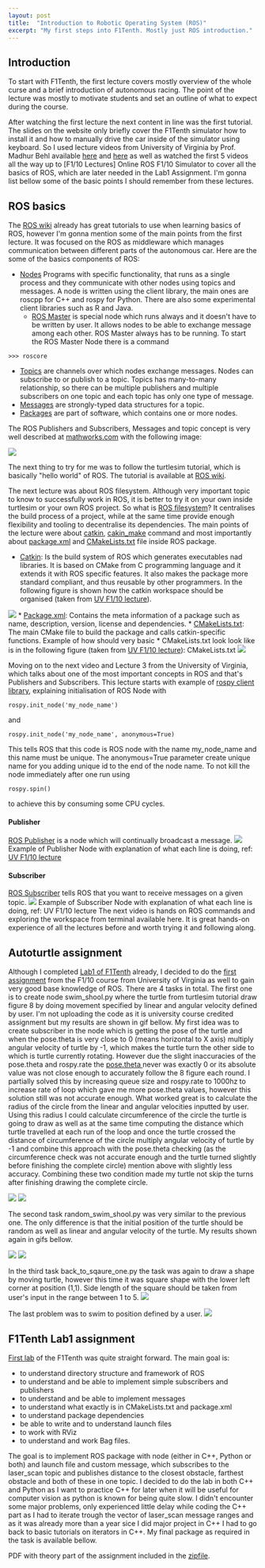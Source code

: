 ```yaml
---
layout: post
title:  "Introduction to Robotic Operating System (ROS)"
excerpt: "My first steps into F1Tenth. Mostly just ROS introduction."
---
```

## Introduction

To start with F1Tenth, the first lecture covers mostly overview of the whole curse and a brief introduction of autonomous racing. The point of the lecture was mostly to motivate students and set an outline of what to expect during the course.

After watching the first lecture the next content in line was the first tutorial. The slides on the website only briefly cover the F1Tenth simulator how to install it and how to manually drive the car inside of the simulator using keyboard. So I used lecture videos from University of Virginia by Prof. Madhur Behl available <a href="https://www.youtube.com/playlist?list=PL868twsx7OjddCq3az74hu6pVsuJJzXvP">here</a> and <a href="https://linklab-uva.github.io/autonomousracing/">here</a> as well as watched the first 5 videos all the way up to [F1/10 Lectures] Online ROS F1/10 Simulator to cover all the basics of ROS, which are later needed in the Lab1 Assignment. I'm gonna list bellow some of the basic points I should remember from these lectures.

## ROS basics

The <a href="http://wiki.ros.org/">ROS wiki</a> already has great tutorials to use when learning basics of ROS, however I'm gonna mention some of the main points from the first lecture. It was focused on the ROS as middleware which manages communication between different parts of the autonomous car. Here are the some of the basics components of ROS:

* <a href="http://wiki.ros.org/Nodes">Nodes</a> Programs with specific functionality, that runs as a single process and they communicate with other nodes using topics and messages. A node is written using the client library, the main ones are roscpp for C++ and rospy for Python. There are also some experimental client libraries such as R and Java.
  * <a href="http://wiki.ros.org/Master">ROS Master</a> is special node which runs always and it doesn't have to be written by user. It allows nodes to be able to exchange message among each other. ROS Master always has to be running. To start the ROS Master Node there is a command
```shell
>>> roscore
```

* <a href="http://wiki.ros.org/Topics">Topics</a> are channels over which nodes exchange messages. Nodes can subscribe to or publish to a topic. Topics has many-to-many relationship, so there can be multiple publishers and multiple subscribers on one topic and each topic has only one type of message.
* <a href="http://wiki.ros.org/Messages">Messages</a> are strongly-typed data structures for a topic.
* <a href="http://wiki.ros.org/Packages">Packages</a> are part of software, which contains one or more nodes.

The ROS Publishers and Subscribers, Messages and topic concept is very well described at
<a href="https://www.mathworks.com/help/ros/ug/exchange-data-with-ros-publishers-and-subscribers.html"> mathworks.com</a> with the following image:

<img src="https://www.mathworks.com/help/examples/ros/win64/ExchangeDataWithROSPublishersAndSubscribersExample_01.png">


The next thing to try for me was to follow the turtlesim tutorial, which is basically "hello world" of ROS. The tutorial is available at <a href="http://wiki.ros.org/turtlesim/Tutorials">ROS wiki</a>.

The next lecture was about ROS filesystem. Although very important topic to know to successfully work in ROS, it is better to try it on your own inside turtlesim or your own ROS project. So what is <a href="http://wiki.ros.org/ROS/Tutorials/NavigatingTheFilesystem">ROS filesystem</a>? It centralises the build process of a project, while at the same time provide enough flexibility and tooling to decentralise its dependencies. The main points of the lecture were about <a href="http://wiki.ros.org/catkin">catkin</a>, <a href="http://wiki.ros.org/catkin/commands/catkin_make">cakin_make</a> command and most importantly about <a href="http://wiki.ros.org/catkin/package.xml">package.xml</a> and <a href="http://wiki.ros.org/catkin/CMakeLists.txt">CMakeLists.txt</a> file inside ROS package.

* <a href="http://wiki.ros.org/catkin">Catkin</a>: Is the build system of ROS which generates executables nad libraries. It is based on CMake from C programming language and it extends it with ROS specific features. It also makes the package more standard compliant, and thus reusable by other programmers. In the following figure is shown how the catkin workspace should be organised (taken from <a href="https://linklab-uva.github.io/autonomousracing/assets/files/L03.pdf">UV F1/10 lecture</a>).
<img src="/assets/catkin_ws.png">
* <a href="http://wiki.ros.org/catkin/package.xml">Package.xml</a>: Contains the meta information of a package such as name, description, version, license and dependencies.
* <a href="http://wiki.ros.org/catkin/CMakeLists.txt">CMakeLists.txt</a>: The main CMake file to build the package and calls catkin-specific functions. Example of how should very basic  * CMakeLists.txt look look like is in the following figure (taken from <a href="https://linklab-uva.github.io/autonomousracing/assets/files/L03.pdf">UV F1/10 lecture</a>):
CMakeLists.txt
<img src="/assets/CMake.png">


Moving on to the next video and Lecture 3 from the University of Virginia, which talks about one of the most important concepts in ROS and that's Publishers and Subscribers. This lecture starts with example of <a href="http://wiki.ros.org/rospy">rospy client library</a>, explaining initialisation of ROS Node with

```shell
rospy.init_node('my_node_name')
```

and

```shell
rospy.init_node('my_node_name', anonymous=True)
```

This tells ROS that this code is ROS node with the name my_node_name and this name must be unique. The anonymous=True parameter create unique name for you adding unique id to the end of the node name. To not kill the node immediately after one run using
```shell
rospy.spin()
```
to achieve this by consuming some CPU cycles.


#### Publisher
<a href="http://wiki.ros.org/ROS/Tutorials/WritingPublisherSubscriber%28c%2B%2B%29">ROS Publisher</a> is a node which will continually broadcast a message.
<img src="/assets/publisher.png">
Example of Publisher Node with explanation of what each line is doing, ref: <a href="https://linklab-uva.github.io/autonomousracing/assets/files/L04-compressed.pdf">UV F1/10 lecture</a>


#### Subscriber
<a href="http://wiki.ros.org/ROS/Tutorials/WritingPublisherSubscriber%28c%2B%2B%29">ROS Subscriber</a> tells ROS that you want to receive messages on a given topic.
<img src="/assets/subscriber.png">
Example of Subscriber Node with explanation of what each line is doing, ref: UV F1/10 lecture
The next video is hands on ROS commands and exploring the workspace from terminal available here. It is great hands-on experience of all the lectures before and worth trying it and following along.

## Autoturtle assignment

Although I completed <a href="https://f1tenth-coursekit.readthedocs.io/en/stable/assignments/labs/lab1.html#lab-1-introduction-to-ros">Lab1 of F1Tenth</a> already, I decided to do the <a href="https://linklab-uva.github.io/autonomousracing/assets/files/A01.pdf">first assignment</a> from the F1/10 course from University of Virginia as well to gain very good base knowledge of ROS. There are 4 tasks in total. The first one is to create node swim_shool.py where the turtle from turtlesim tutorial draw figure 8 by doing movement specified by linear and angular velocity defined by user. I'm not uploading the code as it is university course credited assignment but my results are shown in gif bellow. My first idea was to create subscriber in the node which is getting the pose of the turtle and when the pose.theta is very close to 0 (means horizontal to X axis) multiply angular velocity of turtle by -1, which makes the turtle turn the other side to which is turtle currently rotating. However due the slight inaccuracies of the pose.theta and rospy.rate the <a href="http://docs.ros.org/en/melodic/api/turtlesim/html/msg/Pose.html"> pose.theta </a> never was exactly 0 or its absolute value was not close enough to accurately follow the 8 figure each round. I partially solved this by increasing queue size and rospy.rate to 1000hz to increase rate of loop which gave me more pose.theta values, however this solution still was not accurate enough. What worked great is to calculate the radius of the circle from the linear and angular velocities inputted by user. Using this radius I could calculate circumference of the circle the turtle is going to draw as well as at the same time computing the distance which turtle travelled at each run of the loop and once the turtle crossed the distance of circumference of the circle multiply angular velocity of turtle by -1 and combine this approach with the pose.theta checking (as the circumference check was not accurate enough and the turtle turned slightly before finishing the complete circle) mention above with slightly less accuracy. Combining these two condition made my turtle not skip the turns after finishing drawing the complete circle.

<img src="/assets/swim_school1.gif">

<img src="/assets/swim_school2.gif">

The second task random_swim_shool.py was very similar to the previous one. The only difference is that the initial position of the turtle should be random as well as linear and angular velocity of the turtle. My results shown again in gifs bellow.

<img src="/assets/random_swim_school1.gif">

<img src="/assets/random_swim_school2.gif">

In the third task back_to_sqaure_one.py the task was again to draw a shape by moving turtle, however this time it was square shape with the lower left corner at position (1,1). Side length of the square should be taken from user's input in the range between 1 to 5.
<img src="/assets/back_to_sqaure_one.gif">

The last problem was to swim to position defined by a user.
<img src="/assets/swim_to_goal.gif">


## F1Tenth Lab1 assignment

<a href="https://f1tenth-coursekit.readthedocs.io/en/stable/assignments/labs/lab1.html#lab-1-introduction-to-ros">First lab</a> of the F1Tenth was quite straight forward. The main goal is:
* to understand directory structure and framework of ROS
* to understand and be able to implement simple subscribers and publishers
* to understand and be able to implement messages
* to understand what exactly is in CMakeLists.txt and package.xml
* to understand package dependencies
* be able to write and to understand launch files
* to work with RViz
* to understand and work Bag files.

The goal is to implement ROS package with node (either in C++, Python or both) and launch file and custom message, which subscribes to the laser_scan topic and publishes distance to the closest obstacle, farthest obstacle and both of these in one topic. I decided to do the lab in both C++ and Python as I want to practice C++ for later when it will be useful for computer vision as python is known for being quite slow. I didn't encounter some major problems, only experienced little delay while coding the C++ part as I had to iterate trough the vector of laser_scan message ranges and as it was already more than a year sice I did major project in C++ I had to go back to basic tutorials on iterators in C++. My final package as required in the task is available bellow.

PDF with theory part of the assignment included in the <a href="https://github.com/smejkka3/smejkka3.github.io/raw/master/assets/karel_lab1.zip">zipfile</a>.
